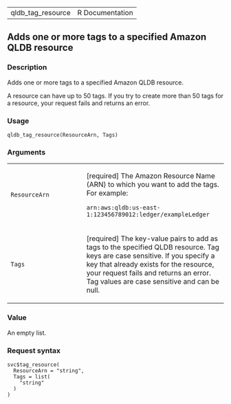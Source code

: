 <table style="width: 100%;">
<tbody>
<tr class="odd">
<td>qldb_tag_resource</td>
<td style="text-align: right;">R Documentation</td>
</tr>
</tbody>
</table>

## Adds one or more tags to a specified Amazon QLDB resource

### Description

Adds one or more tags to a specified Amazon QLDB resource.

A resource can have up to 50 tags. If you try to create more than 50
tags for a resource, your request fails and returns an error.

### Usage

    qldb_tag_resource(ResourceArn, Tags)

### Arguments

<table>
<colgroup>
<col style="width: 35%" />
<col style="width: 65%" />
</colgroup>
<tbody>
<tr class="odd">
<td><code id="qldb_tag_resource_:_ResourceArn">ResourceArn</code></td>
<td><p>[required] The Amazon Resource Name (ARN) to which you want to
add the tags. For example:</p>
<p><code>arn:aws:qldb:us-east-1:123456789012:ledger/exampleLedger</code></p></td>
</tr>
<tr class="even">
<td><code id="qldb_tag_resource_:_Tags">Tags</code></td>
<td><p>[required] The key-value pairs to add as tags to the specified
QLDB resource. Tag keys are case sensitive. If you specify a key that
already exists for the resource, your request fails and returns an
error. Tag values are case sensitive and can be null.</p></td>
</tr>
</tbody>
</table>

### Value

An empty list.

### Request syntax

    svc$tag_resource(
      ResourceArn = "string",
      Tags = list(
        "string"
      )
    )
